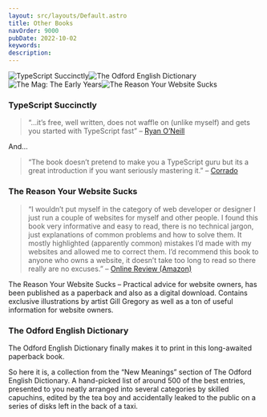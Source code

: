 ```yaml
---
layout: src/layouts/Default.astro
title: Other Books
navOrder: 9000
pubDate: 2022-10-02
keywords: 
description: 
---
```


<div class="four-images">

![TypeScript Succinctly](/img/2019/07/TypeScript-Succinctly.jpg)![The Odford English Dictionary](/img/2019/07/odford.jpg)![The Mag: The Early Years](/img/2019/07/6x9_Front_EN.jpg)![The Reason Your Website Sucks](/img/2019/07/the-reason-your-website-sucks.png)</div>

### TypeScript Succinctly

> “…it’s free, well written, does not waffle on (unlike myself) and gets you started with TypeScript fast” – [Ryan O’Neill](http://ryanoneill.com/typescript-succintly/)

And…

> “The book doesn’t pretend to make you a TypeScript guru but its a great introduction if you want seriously mastering it.” – [Corrado](http://codeworks.it/blog/?p=145)

### The Reason Your Website Sucks

> “I wouldn’t put myself in the category of web developer or designer I just run a couple of websites for myself and other people. I found this book very informative and easy to read, there is no technical jargon, just explanations of common problems and how to solve them. It mostly highlighted (apparently common) mistakes I’d made with my websites and allowed me to correct them. I’d recommend this book to anyone who owns a website, it doesn’t take too long to read so there really are no excuses.” – [Online Review (Amazon)](https://www.amazon.co.uk/review/R18KRLCLB771DJ/)

The Reason Your Website Sucks – Practical advice for website owners, has been published as a paperback and also as a digital download. Contains exclusive illustrations by artist Gill Gregory as well as a ton of useful information for website owners.

### The Odford English Dictionary

The Odford English Dictionary finally makes it to print in this long-awaited paperback book.

So here it is, a collection from the “New Meanings” section of The Odford English Dictionary. A hand-picked list of around 500 of the best entries, presented to you neatly arranged into several categories by skilled capuchins, edited by the tea boy and accidentally leaked to the public on a series of disks left in the back of a taxi.